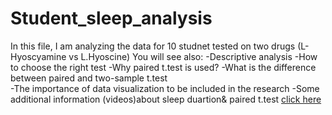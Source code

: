 # Student_sleep_analysis
 In this file, I am analyzing the  data for 10 studnet tested on two drugs (L-Hyoscyamine vs L.Hyoscine)
 You will see also:
 -Descriptive analysis
 -How to choose the right test
 -Why paired t.test is used?
 -What is the difference between paired and two-sample t.test  
 -The importance of data visualization to be included in the research
 -Some additional information (videos)about sleep duartion& paired t.test
[click here](https://fatimahalamer.github.io/Student_sleep_analysis/student-sleep-analysis.html)


